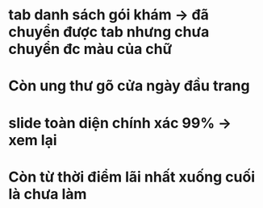 # tab danh sách gói khám -> đã chuyển được tab nhưng chưa chuyển đc màu của chữ
# Còn ung thư gõ cửa ngày đầu trang
# slide toàn diện chính xác 99% -> xem lại
# Còn từ thời điểm lãi nhất xuống cuối là chưa làm
